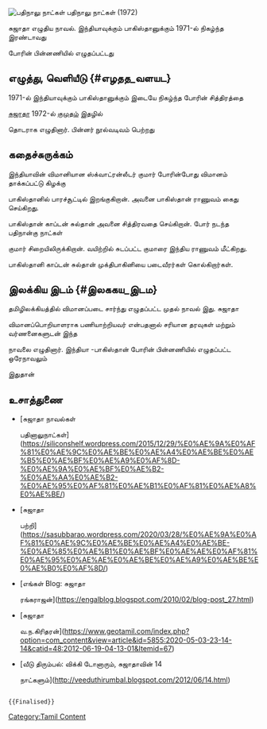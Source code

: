 ![பதிநாலு நாட்கள்](பதிநாலு_நாட்கள்.jpg "பதிநாலு நாட்கள்") பதிநாலு நாட்கள் (1972)
சுஜாதா எழுதிய நாவல். இந்தியாவுக்கும் பாகிஸ்தானுக்கும் 1971-ல் நிகழ்ந்த இரண்டாவது
போரின் பின்னணியில் எழுதப்பட்டது

## எழுத்து, வெளியீடு {#எழதத_வளயட}

1971-ல் இந்தியாவுக்கும் பாகிஸ்தானுக்கும் இடையே நிகழ்ந்த போரின் சித்திரத்தை
[சுஜாதா](சுஜாதா "wikilink") 1972-ல் [குமுதம்](குமுதம் "wikilink") இதழில்
தொடராக எழுதினார். பின்னர் நூல்வடிவம் பெற்றது

## கதைச்சுருக்கம்

இந்தியாவின் விமானியான ஸ்க்வாட்ரன்லீடர் குமார் போரின்போது விமானம் தாக்கப்பட்டு கிழக்கு
பாகிஸ்தானில் பாரச்சூட்டில் இறங்குகிறான். அவனை பாகிஸ்தான் ராணுவம் கைது செய்கிறது.
பாகிஸ்தான் காப்டன் சுல்தான் அவனை சித்திரவதை செய்கிறான். போர் நடந்த பதிநான்கு நாட்கள்
குமார் சிறையிலிருக்கிறான். வயிற்றில் சுடப்பட்ட குமாரை இந்திய ராணுவம் மீட்கிறது.
பாகிஸ்தானி காப்டன் சுல்தான் முக்திபாகினியை படைவீரர்கள் கொல்கிறார்கள்.

## இலக்கிய இடம் {#இலககய_இடம}

தமிழிலக்கியத்தில் விமானப்படை சார்ந்து எழுதப்பட்ட முதல் நாவல் இது. சுஜாதா
விமானப்பொறியாளராக பணியாற்றியவர் என்பதனால் சரியான தரவுகள் மற்றும் வர்ணனைகளுடன் இந்த
நாவலை எழுதினார். இந்தியா -பாகிஸ்தான் போரின் பின்னணியில் எழுதப்பட்ட ஒரேநாவலும்
இதுதான்

## உசாத்துணை

-   [சுஜாதா நாவல்கள்
    பதினாலுநாட்கள்](https://siliconshelf.wordpress.com/2015/12/29/%E0%AE%9A%E0%AF%81%E0%AE%9C%E0%AE%BE%E0%AE%A4%E0%AE%BE%E0%AE%B5%E0%AE%BF%E0%AE%A9%E0%AF%8D-%E0%AE%9A%E0%AE%BF%E0%AE%B2-%E0%AE%AA%E0%AE%B2-%E0%AE%95%E0%AF%81%E0%AE%B1%E0%AF%81%E0%AE%A8%E0%AE%BE/)
-   [சுஜாதா
    பற்றி](https://sasubbarao.wordpress.com/2020/03/28/%E0%AE%9A%E0%AF%81%E0%AE%9C%E0%AE%BE%E0%AE%A4%E0%AE%BE-%E0%AE%85%E0%AE%B1%E0%AE%BF%E0%AE%AE%E0%AF%81%E0%AE%95%E0%AE%AE%E0%AE%BE%E0%AE%A9%E0%AE%BE%E0%AE%B0%E0%AF%8D/)
-   [எங்கள் Blog: சுஜாதா
    ரங்கராஜன்](https://engalblog.blogspot.com/2010/02/blog-post_27.html)
-   [சுஜாதா
    வ.ந.கிரிதரன்](https://www.geotamil.com/index.php?option=com_content&view=article&id=5855:2020-05-03-23-14-14&catid=48:2012-06-19-04-13-01&Itemid=67)
-   [வீடு திரும்பல்: விக்கி டோனாரும், சுஜாதாவின் 14
    நாட்களும்](http://veeduthirumbal.blogspot.com/2012/06/14.html)

```{=mediawiki}
{{Finalised}}
```
[Category:Tamil Content](Category:Tamil_Content "wikilink")
